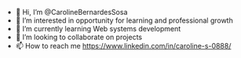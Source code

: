 - 👋 Hi, I’m @CarolineBernardesSosa
- 👀 I’m interested in opportunity for learning and professional growth
- 🌱 I’m currently learning Web systems development
- 💞️ I’m looking to collaborate on projects
- 📫 How to reach me https://www.linkedin.com/in/caroline-s-0888/

<!---
CarolineBernardesSosa/CarolineBernardesSosa is a ✨ special ✨ repository because its `README.md` (this file) appears on your GitHub profile.
You can click the Preview link to take a look at your changes.
--->
